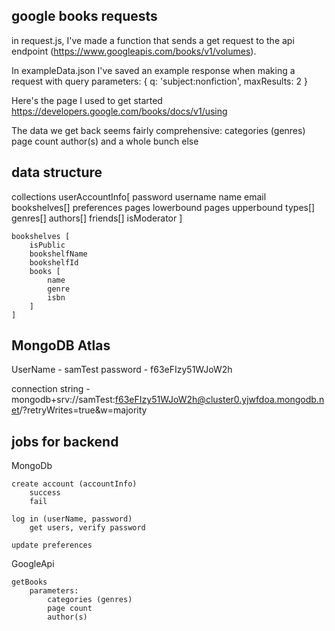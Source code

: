 
## google books requests
in request.js, I've made a function that sends a get request to the api endpoint (https://www.googleapis.com/books/v1/volumes). 

In exampleData.json I've saved an example response when making a request with query parameters:
{
    q: 'subject:nonfiction',
    maxResults: 2
}

Here's the page I used to get started
https://developers.google.com/books/docs/v1/using

The data we get back seems fairly comprehensive:
    categories (genres)
    page count
    author(s)
    and a whole bunch else

## data structure
collections
    userAccountInfo[
        password
        username
        name
        email
        bookshelves[]
        preferences
            pages lowerbound
            pages upperbound
            types[]
            genres[]
            authors[]
        friends[]
        isModerator
    ]

    bookshelves [
        isPublic
        bookshelfName                         
        bookshelfId
        books [
            name
            genre
            isbn
        ]
    ]

## MongoDB Atlas

UserName - samTest
password - f63eFIzy51WJoW2h

connection string - mongodb+srv://samTest:f63eFIzy51WJoW2h@cluster0.yjwfdoa.mongodb.net/?retryWrites=true&w=majority

## jobs for backend

MongoDb

    create account (accountInfo)
        success
        fail

    log in (userName, password)
        get users, verify password

    update preferences



GoogleApi

    getBooks
        parameters:
            categories (genres)
            page count
            author(s)

    



